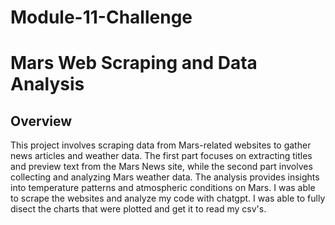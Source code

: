 # Module-11-Challenge
# Mars Web Scraping and Data Analysis

## Overview

This project involves scraping data from Mars-related websites to gather news articles and weather data. The first part focuses on extracting titles and preview text from the Mars News site, while the second part involves collecting and analyzing Mars weather data. The analysis provides insights into temperature patterns and atmospheric conditions on Mars. I was able to scrape the websites and analyze my code with chatgpt. I was able to fully disect the charts that were plotted and get it to read my csv's. 
